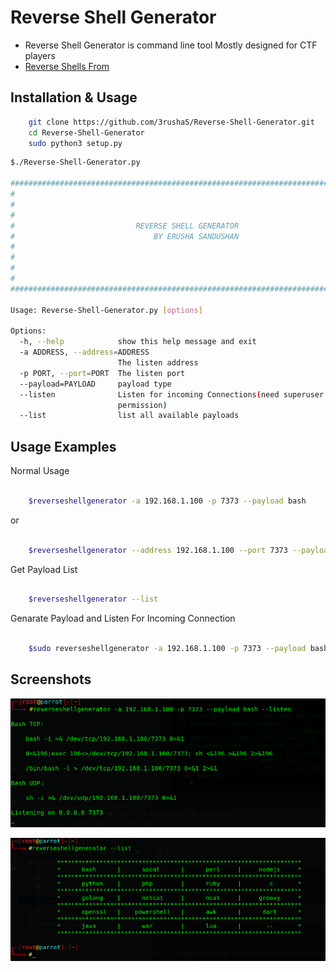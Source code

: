 # Reverse Shell Generator 

 - Reverse Shell Generator is command line tool Mostly designed for CTF players 
 - [Reverse Shells From](https://github.com/swisskyrepo/PayloadsAllTheThings/blob/master/Methodology%20and%20Resources/Reverse%20Shell%20Cheatsheet.md)

## Installation & Usage

```bash
    git clone https://github.com/3rushaS/Reverse-Shell-Generator.git
    cd Reverse-Shell-Generator
    sudo python3 setup.py
```

```bash
$./Reverse-Shell-Generator.py 

###############################################################################
#                                                                             #  
#                                                                             #  
#                                                                             #  
#                           REVERSE SHELL GENERATOR                           #      
#                               BY ERUSHA SANDUSHAN                           #
#                                                                             #          
#                                                                             #
#                                                                             #  
#                                                                             #  
############################################################################### 

Usage: Reverse-Shell-Generator.py [options]

Options:
  -h, --help            show this help message and exit
  -a ADDRESS, --address=ADDRESS
                        The listen address
  -p PORT, --port=PORT  The listen port
  --payload=PAYLOAD     payload type
  --listen              Listen for incoming Connections(need superuser
                        permission)
  --list                list all available payloads

```

## Usage Examples

Normal Usage
```bash

    $reverseshellgenerator -a 192.168.1.100 -p 7373 --payload bash  

```
or 
```bash

    $reverseshellgenerator --address 192.168.1.100 --port 7373 --payload bash  

```


Get Payload List
```bash

    $reverseshellgenerator --list

```

Genarate Payload and Listen For Incoming Connection
```bash

    $sudo reverseshellgenerator -a 192.168.1.100 -p 7373 --payload bash --listen

```

## Screenshots

![Screenshot](./screenshots/screenshot2.png)

![Screenshot](./screenshots/screenshot3.png)
